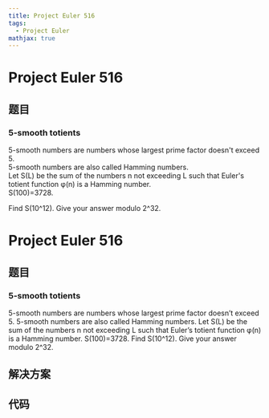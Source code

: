 ```yaml
---
title: Project Euler 516
tags:
  - Project Euler
mathjax: true
---
```

<escape><!-- more --></escape>
    
# Project Euler 516
## 题目
### 5-smooth totients


5-smooth numbers are numbers whose largest prime factor doesn't exceed 5.<br />
5-smooth numbers are also called Hamming numbers.<br />
Let S(L) be the sum of the numbers n not exceeding L such that Euler's totient function φ(n) is a Hamming number.<br />
S(100)=3728.


Find S(10^12). Give your answer modulo 2^32.




# Project Euler 516
## 题目
### 5-smooth totients

5-smooth numbers are numbers whose largest prime factor doesn’t exceed 5.
5-smooth numbers are also called Hamming numbers.
Let S(L) be the sum of the numbers n not exceeding L such that Euler’s totient function φ(n) is a Hamming number.
S(100)=3728.
Find S(10^12). Give your answer modulo 2^32.


## 解决方案


## 代码


